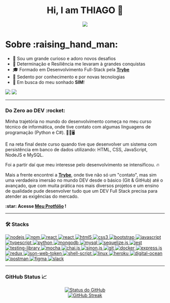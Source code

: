 <h1 align="center">Hi, I am THIAGO 👋</h1>

<p align="center">
  <a href="#">
    <img src="https://komarev.com/ghpvc/?username=henriquejensen&color=blueviolet&label=👀+Profile+views">
  </a>
</p>

<h1>Sobre :raising_hand_man:</h1>

- 🏁 Sou um grande curioso e adoro novos desafios
- 🏅 Determinação e Resiliência me levaram à grandes conquistas
- 🎓 Formado em Desenvolvimento Full-Stack pela <a href="https://www.betrybe.com/formacao-desenvolvimento-web" target="_blank" rel="noreferrer"><b>Trybe</b></a>
- 🧠 Sedento por conhecimento e por novas tecnologias
- 💼 Em busca do meu sonhado <b>SIM</b>!

<p>
  <a href="https://linkedin.com/in/thiago-dioria-martins"><img src="https://img.shields.io/badge/-LinkedIn-%230077B5?style=for-the-badge&logo=linkedin&logoColor=white" target="_blank"></a>
  <a href="mailto:thiago17thiago@gmail.com"><img src="https://img.shields.io/badge/Gmail-D14836?style=for-the-badge&logo=gmail&logoColor=white" target="_blank"></a>
</p>

<hr>

<h3>Do Zero ao DEV :rocket:</h3>

<p>
  Minha trajetória no mundo do desenvolvimento começa no meu curso técnico de informática, onde tive contato com algumas linguagens de programação (Python e C#). 👨‍🔧🖥️

  E na reta final deste curso quando tive que desenvolver um sistema com persistência em banco de dados utilizando: HTML, CSS, JavaScript, NodeJS e MySQL.

  Foi a partir daí que meu interesse pelo desenvolvimento se intensificou. 🔥

  Mais a frente encontrei a <b><a href="https://www.betrybe.com/formacao-desenvolvimento-web" target="_blank" rel="noreferrer">Trybe</a></b>, onde tive não só um "contato", mas sim uma verdadeira imersão no mundo DEV desde o básico (Git & GitHub) até o avançado, que com muita prática nos mais diversos projetos e um ensino de qualidade pude desenvolver tudo que um DEV Full Stack precisa para atender as exigências do mercado.
</p>

<p><b>:star: Acesse <a href="https://thiagomartins367.github.io" target="_blank" rel="noreferrer">Meu Protfólio</a> !</b><p/>

<hr>

<h3 align="left">🛠️ Stacks</h3>
<p align="left">
  <a href="https://nodejs.org" target="_blank" rel="noreferrer">
    <img
      src="https://img.shields.io/badge/Node.js-339933?style=for-the-badge&logo=nodedotjs&logoColor=white"
      alt="nodejs"
    />
  </a>

  <a href="https://docs.npmjs.com/about-npm" target="_blank" rel="noreferrer">
    <img
      src="https://img.shields.io/badge/npm-CB3837?style=for-the-badge&logo=npm&logoColor=white"
      alt="npm"
    />
  </a>

  <a href="https://react.dev" target="_blank" rel="noreferrer">
    <img
      src="https://img.shields.io/badge/React-20232A?style=for-the-badge&logo=react&logoColor=61DAFB"
      alt="react"
    />
  </a>

  <a href="https://react.dev" target="_blank" rel="noreferrer">
    <img
      src="https://img.shields.io/badge/Styled_components-BEC3C9?style=for-the-badge&logo=styled-components&logoColor=A05688"
      alt="react"
    />
  </a>

  <a href="https://www.w3.org/html/" target="_blank" rel="noreferrer">
    <img
      src="https://img.shields.io/badge/HTML5-E34F26?style=for-the-badge&logo=html5&logoColor=white"
      alt="html5"
    />
  </a>

  <a href="https://www.w3schools.com/css/" target="_blank" rel="noreferrer">
    <img
      src="https://img.shields.io/badge/CSS3-1572B6?style=for-the-badge&logo=css3&logoColor=white"
      alt="css3"
    />
  </a>

  <a href="https://getbootstrap.com" target="_blank" rel="noreferrer">
    <img
      src="https://img.shields.io/badge/Bootstrap-563D7C?style=for-the-badge&logo=bootstrap&logoColor=white"
      alt="bootstrap"
    />
  </a>

  <a href="https://developer.mozilla.org/pt-BR/docs/Web/JavaScript" target="_blank" rel="noreferrer">
    <img
      src="https://img.shields.io/badge/JavaScript-F7DF1E?style=for-the-badge&logo=javascript&logoColor=black"
      alt="javascript"
    />
  </a>

  <a href="https://www.typescriptlang.org/pt/" target="_blank" rel="noreferrer">
    <img
      src="https://img.shields.io/badge/TypeScript-007ACC?style=for-the-badge&logo=typescript&logoColor=white"
      alt="typescript"
    />
  </a>

  <a href="https://www.python.org" target="_blank" rel="noreferrer">
    <img
      src="https://img.shields.io/badge/python-3670A0?style=for-the-badge&logo=python&logoColor=ffdd54"
      alt="python"
    />
  </a>

  <a href="https://www.mongodb.com/" target="_blank" rel="noreferrer">
    <img
      src="https://img.shields.io/badge/MongoDB-4EA94B?style=for-the-badge&logo=mongodb&logoColor=white"
      alt="mongodb"
    />
  </a>

  <a href="https://www.mysql.com/" target="_blank" rel="noreferrer">
    <img
      src="https://img.shields.io/badge/MySQL-225372?style=for-the-badge&logo=mysql&logoColor=white"
      alt="mysql"
    />
  </a>

  <a href="https://sequelize.org/" target="_blank" rel="noreferrer">
    <img
      src="https://img.shields.io/badge/sequelize-323330?style=for-the-badge&logo=sequelize&logoColor=blue"
      alt="sequelize.js"
    />
  </a>

  <a href="https://jestjs.io/pt-BR/" target="_blank" rel="noreferrer">
    <img
      src="https://img.shields.io/badge/Jest-FFF?style=for-the-badge&logo=jest&logoColor=C03B13"
      alt="jest"
    />
  </a>

  <a href="https://testing-library.com/docs/react-testing-library/intro/" target="_blank" rel="noreferrer">
    <img
      src="https://img.shields.io/badge/Testing_Library-18191A?style=for-the-badge&logo=testing-library&logoColor=FE4646"
      alt="testing-library"
    />
  </a>

  <a href="https://mochajs.org" target="_blank" rel="noreferrer">
    <img
      src="https://img.shields.io/badge/mocha.js-323330?style=for-the-badge&logo=mocha&logoColor=Brown"
      alt="mocha"
    />
  </a>

  <a href="https://www.chaijs.com/" target="_blank" rel="noreferrer">
    <img
      src="https://img.shields.io/badge/chai.js-323330?style=for-the-badge&logo=chai&logoColor=red"
      alt="chai.js"
    />
  </a>

  <a href="https://sinonjs.org/" target="_blank" rel="noreferrer">
    <img
      src="https://img.shields.io/badge/sinon.js-323330?style=for-the-badge&logo=sinon"
      alt="sinon.js"
    />
  </a>

  <a href="https://git-scm.com/" target="_blank" rel="noreferrer">
    <img
      src="https://img.shields.io/badge/Git-F05032?style=for-the-badge&logo=git&logoColor=white"
      alt="git"
    />
  </a>

  <a href="https://www.docker.com/" target="_blank" rel="noreferrer">
    <img
      src="https://img.shields.io/badge/Docker-1C90ED?style=for-the-badge&logo=docker&logoColor=white"
      alt="docker"
    />
  </a>

  <a href="https://expressjs.com" target="_blank" rel="noreferrer">
    <img
      src="https://img.shields.io/badge/Express.js-000000?style=for-the-badge&logo=express&logoColor=white"
      alt="express.js"
    />
  </a>

  <a href="https://redux.js.org" target="_blank" rel="noreferrer">
    <img
      src="https://img.shields.io/badge/Redux-764ABC?style=for-the-badge&logo=redux&logoColor=white"
      alt="redux"
    />
  </a>

  <a href="https://jwt.io/introduction" target="_blank" rel="noreferrer">
    <img
      src="https://img.shields.io/badge/json%20web%20tokens-323330?style=for-the-badge&logo=json-web-tokens&logoColor=pink"
      alt="json-web-token"
    />
  </a>

  <a href="https://www.shellscript.sh/" target="_blank" rel="noreferrer" style="background-color: white;">
    <img
      src="https://img.shields.io/badge/Shell_Script-000000?style=for-the-badge&logo=gnu-bash&logoColor=white"
      alt="shell-script"
    />
  </a>

  <a href="https://www.linux.org/" target="_blank" rel="noreferrer">
    <img
      src="https://img.shields.io/badge/Linux-EFBB21?style=for-the-badge&logo=linux&logoColor=000"
      alt="linux"
    />
  </a>

  <a href="https://heroku.com" target="_blank" rel="noreferrer">
    <img
      src="https://img.shields.io/badge/Heroku-430098?style=for-the-badge&logo=heroku&logoColor=white"
      alt="heroku"
    />
  </a>

  <a href="https://www.digitalocean.com/" target="_blank" rel="noreferrer">
    <img
      src="https://img.shields.io/badge/Digital_Ocean-0080FF?style=for-the-badge&logo=DigitalOcean&logoColor=white"
      alt="digital-ocean"
    />
  </a>

  <a href="https://postman.com" target="_blank" rel="noreferrer">
    <img
      src="https://img.shields.io/badge/Postman-FF6C37?style=for-the-badge&logo=Postman&logoColor=white"
      alt="postman"
    />
  </a>

  <a href="https://www.figma.com/" target="_blank" rel="noreferrer">
    <img
      src="https://img.shields.io/badge/Figma-F24E1E?style=for-the-badge&logo=figma&logoColor=white"
      alt="figma"
    />
  </a>

  <a href="https://slack.com/intl/pt-br" target="_blank" rel="noreferrer">
    <img
      src="https://img.shields.io/badge/Slack-4A154B?style=for-the-badge&logo=slack&logoColor=white"
      alt="slack"
    />
  </a>
</p>

<hr>

<h3 align="left">GitHub Status 📈</h3>

<p align="center">
  <a href="#">
    <img alt="Status do GitHub" src="https://github-readme-stats-sigma-five.vercel.app/api?username=thiagomartins367&show_icons=true&theme=dracula">
  </a>
  <br />
  <a href="#">
    <img alt="GitHub Streak" src="https://github-readme-streak-stats.herokuapp.com/?user=thiagomartins367&theme=dracula">
  </a>
</p>
